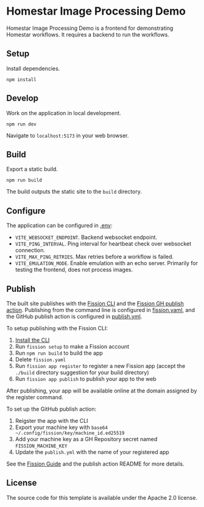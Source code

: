 # Homestar Image Processing Demo

Homestar Image Processing Demo is a frontend for demonstrating Homestar workflows. It requires a backend to run the workflows.

## Setup

Install dependencies.

```shell
npm install
```

## Develop

Work on the application in local development.

```shell
npm run dev
```

Navigate to `localhost:5173` in your web browser.

## Build

Export a static build.

```shell
npm run build
```

The build outputs the static site to the `build` directory.

## Configure

The application can be configured in [.env](/.env):

- `VITE_WEBSOCKET_ENDPOINT`. Backend websocket endpoint.
- `VITE_PING_INTERVAL`. Ping interval for heartbeat check over websocket connection.
- `VITE_MAX_PING_RETRIES`. Max retries before a workflow is failed.
- `VITE_EMULATION_MODE`. Enable emulation with an echo server. Primarily for testing the frontend, does not process images.

## Publish

The built site publishes with the [Fission CLI](https://guide.fission.codes/developers/cli) and the [Fission GH publish action](https://github.com/fission-suite/publish-action). Publishing from the command line is configured in [fission.yaml](fission.yaml), and the GitHub publish action is configured in [publish.yml](.github/workflows/publish.yml).

To setup publishing with the Fission CLI:

1. [Install the CLI](https://guide.fission.codes/developers/installation)
2. Run `fission setup` to make a Fission account
3. Run `npm run build` to build the app
4. Delete `fission.yaml`
5. Run `fission app register` to register a new Fission app (accept the `./build` directory suggestion for your build directory)
6. Run `fission app publish` to publish your app to the web

After publishing, your app will be available online at the domain assigned by the register command.

To set up the GitHub publish action:

1. Reigster the app with the CLI
2. Export your machine key with `base64 ~/.config/fission/key/machine_id.ed25519`
3. Add your machine key as a GH Repository secret named `FISSION_MACHINE_KEY`
4. Update the `publish.yml` with the name of your registered app

See the [Fission Guide](https://guide.fission.codes/developers/installation) and the publish action README for more details.

## License

The source code for this template is available under the Apache 2.0 license.
